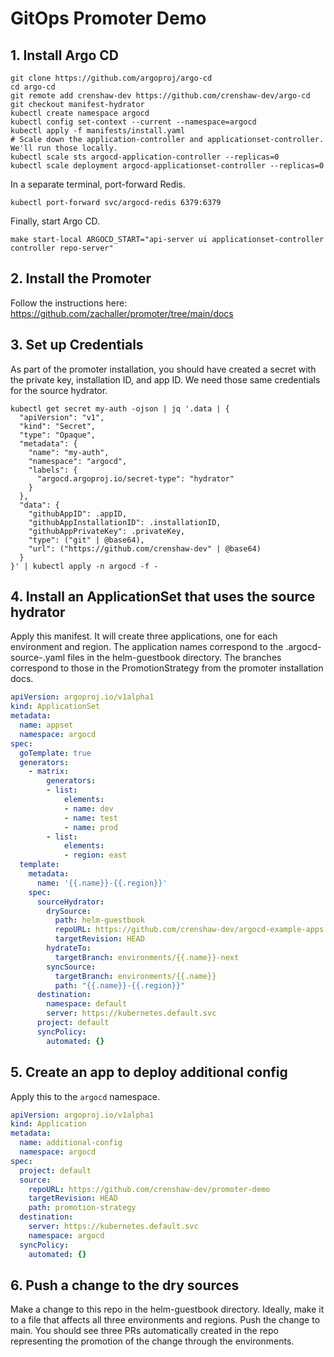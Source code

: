 # GitOps Promoter Demo

## 1. Install Argo CD

```shell
git clone https://github.com/argoproj/argo-cd
cd argo-cd
git remote add crenshaw-dev https://github.com/crenshaw-dev/argo-cd
git checkout manifest-hydrator
kubectl create namespace argocd
kubectl config set-context --current --namespace=argocd
kubectl apply -f manifests/install.yaml
# Scale down the application-controller and applicationset-controller. We'll run those locally.
kubectl scale sts argocd-application-controller --replicas=0
kubectl scale deployment argocd-applicationset-controller --replicas=0
```

In a separate terminal, port-forward Redis.

```shell
kubectl port-forward svc/argocd-redis 6379:6379
```

Finally, start Argo CD.

```shell
make start-local ARGOCD_START="api-server ui applicationset-controller controller repo-server"
```

## 2. Install the Promoter

Follow the instructions here: https://github.com/zachaller/promoter/tree/main/docs

## 3. Set up Credentials

As part of the promoter installation, you should have created a secret with the private key, installation ID, and 
app ID. We need those same credentials for the source hydrator.

```shell
kubectl get secret my-auth -ojson | jq '.data | {
  "apiVersion": "v1", 
  "kind": "Secret", 
  "type": "Opaque", 
  "metadata": {
    "name": "my-auth", 
    "namespace": "argocd", 
    "labels": {
      "argocd.argoproj.io/secret-type": "hydrator"
    }
  }, 
  "data": {
    "githubAppID": .appID, 
    "githubAppInstallationID": .installationID, 
    "githubAppPrivateKey": .privateKey, 
    "type": ("git" | @base64), 
    "url": ("https://github.com/crenshaw-dev" | @base64)
  }
}' | kubectl apply -n argocd -f -
```

## 4. Install an ApplicationSet that uses the source hydrator

Apply this manifest. It will create three applications, one for each environment and region. The application names 
correspond to the .argocd-source-<app name>.yaml files in the helm-guestbook directory. The branches correspond to those
in the PromotionStrategy from the promoter installation docs.

```yaml
apiVersion: argoproj.io/v1alpha1
kind: ApplicationSet
metadata:
  name: appset
  namespace: argocd
spec:
  goTemplate: true
  generators:
    - matrix:
        generators:
        - list:
            elements:
            - name: dev
            - name: test
            - name: prod
        - list:
            elements:
            - region: east
  template:
    metadata:
      name: '{{.name}}-{{.region}}'
    spec:
      sourceHydrator:
        drySource:
          path: helm-guestbook
          repoURL: https://github.com/crenshaw-dev/argocd-example-apps
          targetRevision: HEAD
        hydrateTo:
          targetBranch: environments/{{.name}}-next
        syncSource:
          targetBranch: environments/{{.name}}
          path: "{{.name}}-{{.region}}"
      destination:
        namespace: default
        server: https://kubernetes.default.svc
      project: default
      syncPolicy:
        automated: {}
```

## 5. Create an app to deploy additional config

Apply this to the `argocd` namespace.

```yaml
apiVersion: argoproj.io/v1alpha1
kind: Application
metadata:
  name: additional-config
  namespace: argocd
spec:
  project: default
  source:
    repoURL: https://github.com/crenshaw-dev/promoter-demo
    targetRevision: HEAD
    path: promotion-strategy
  destination:
    server: https://kubernetes.default.svc
    namespace: argocd
  syncPolicy:
    automated: {}
```

## 6. Push a change to the dry sources

Make a change to this repo in the helm-guestbook directory. Ideally, make it to a file that affects all three
environments and regions. Push the change to main. You should see three PRs automatically created in the repo
representing the promotion of the change through the environments.
